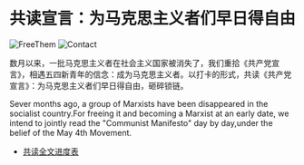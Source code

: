 # 共读宣言：为马克思主义者们早日得自由  

![FreeThem](https://img.shields.io/badge/Free-Them-blue.svg)
![Contact](https://img.shields.io/badge/Contact-typethon@protonmail.com-red.svg)  

数月以来，一批马克思主义者在社会主义国家被消失了，我们重拾《共产党宣言》，相遇五四新青年的信念：成为马克思主义者。以打卡的形式，共读《共产党宣言》：为马克思主义者们早日得自由，砸碎锁链。     

Sever months ago, a group of Marxists have been disappeared in the socialist country.For freeing it and becoming a  Marxist at an early date, we intend to jointly read the "Communist Manifesto" day by day,under the belief of the May 4th Movement. 

* [共读全文进度表](https://github.com/typethon/communist/blob/master/%E5%85%B1%E8%AF%BB%E8%BF%9B%E5%BA%A6%E8%A1%A8%20schedule.md)
